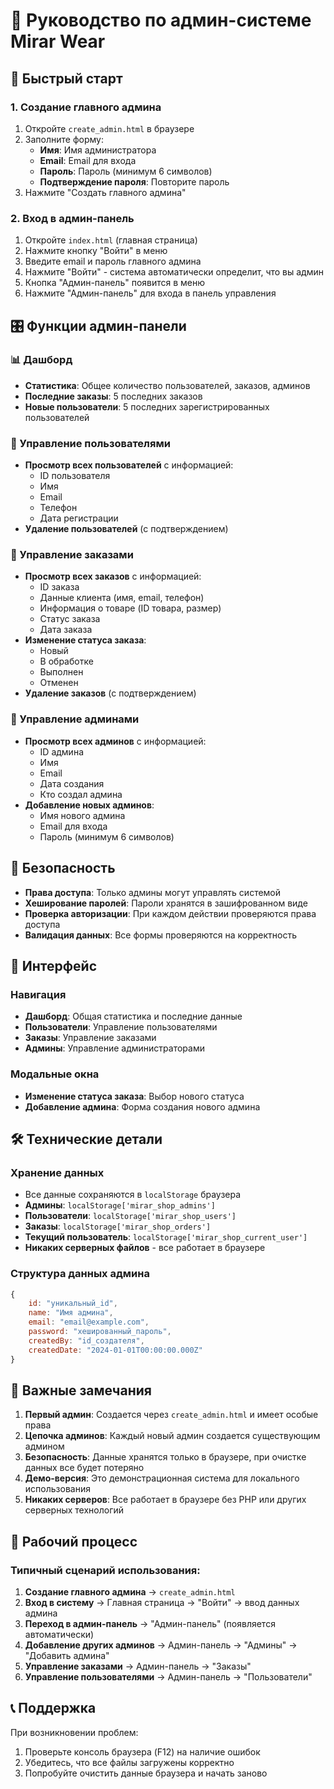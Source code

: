 # 👑 Руководство по админ-системе Mirar Wear

## 🚀 Быстрый старт

### 1. Создание главного админа
1. Откройте `create_admin.html` в браузере
2. Заполните форму:
   - **Имя**: Имя администратора
   - **Email**: Email для входа
   - **Пароль**: Пароль (минимум 6 символов)
   - **Подтверждение пароля**: Повторите пароль
3. Нажмите "Создать главного админа"

### 2. Вход в админ-панель
1. Откройте `index.html` (главная страница)
2. Нажмите кнопку "Войти" в меню
3. Введите email и пароль главного админа
4. Нажмите "Войти" - система автоматически определит, что вы админ
5. Кнопка "Админ-панель" появится в меню
6. Нажмите "Админ-панель" для входа в панель управления

## 🎛️ Функции админ-панели

### 📊 Дашборд
- **Статистика**: Общее количество пользователей, заказов, админов
- **Последние заказы**: 5 последних заказов
- **Новые пользователи**: 5 последних зарегистрированных пользователей

### 👥 Управление пользователями
- **Просмотр всех пользователей** с информацией:
  - ID пользователя
  - Имя
  - Email
  - Телефон
  - Дата регистрации
- **Удаление пользователей** (с подтверждением)

### 🛒 Управление заказами
- **Просмотр всех заказов** с информацией:
  - ID заказа
  - Данные клиента (имя, email, телефон)
  - Информация о товаре (ID товара, размер)
  - Статус заказа
  - Дата заказа
- **Изменение статуса заказа**:
  - Новый
  - В обработке
  - Выполнен
  - Отменен
- **Удаление заказов** (с подтверждением)

### 👑 Управление админами
- **Просмотр всех админов** с информацией:
  - ID админа
  - Имя
  - Email
  - Дата создания
  - Кто создал админа
- **Добавление новых админов**:
  - Имя нового админа
  - Email для входа
  - Пароль (минимум 6 символов)

## 🔐 Безопасность

- **Права доступа**: Только админы могут управлять системой
- **Хеширование паролей**: Пароли хранятся в зашифрованном виде
- **Проверка авторизации**: При каждом действии проверяются права доступа
- **Валидация данных**: Все формы проверяются на корректность

## 📱 Интерфейс

### Навигация
- **Дашборд**: Общая статистика и последние данные
- **Пользователи**: Управление пользователями
- **Заказы**: Управление заказами
- **Админы**: Управление администраторами

### Модальные окна
- **Изменение статуса заказа**: Выбор нового статуса
- **Добавление админа**: Форма создания нового админа

## 🛠️ Технические детали

### Хранение данных
- Все данные сохраняются в `localStorage` браузера
- **Админы**: `localStorage['mirar_shop_admins']`
- **Пользователи**: `localStorage['mirar_shop_users']`
- **Заказы**: `localStorage['mirar_shop_orders']`
- **Текущий пользователь**: `localStorage['mirar_shop_current_user']`
- **Никаких серверных файлов** - все работает в браузере

### Структура данных админа
```javascript
{
    id: "уникальный_id",
    name: "Имя админа",
    email: "email@example.com",
    password: "хешированный_пароль",
    createdBy: "id_создателя",
    createdDate: "2024-01-01T00:00:00.000Z"
}
```

## 🚨 Важные замечания

1. **Первый админ**: Создается через `create_admin.html` и имеет особые права
2. **Цепочка админов**: Каждый новый админ создается существующим админом
3. **Безопасность**: Данные хранятся только в браузере, при очистке данных все будет потеряно
4. **Демо-версия**: Это демонстрационная система для локального использования
5. **Никаких серверов**: Все работает в браузере без PHP или других серверных технологий

## 🔄 Рабочий процесс

### Типичный сценарий использования:
1. **Создание главного админа** → `create_admin.html`
2. **Вход в систему** → Главная страница → "Войти" → ввод данных админа
3. **Переход в админ-панель** → "Админ-панель" (появляется автоматически)
4. **Добавление других админов** → Админ-панель → "Админы" → "Добавить админа"
5. **Управление заказами** → Админ-панель → "Заказы"
6. **Управление пользователями** → Админ-панель → "Пользователи"

## 📞 Поддержка

При возникновении проблем:
1. Проверьте консоль браузера (F12) на наличие ошибок
2. Убедитесь, что все файлы загружены корректно
3. Попробуйте очистить данные браузера и начать заново
